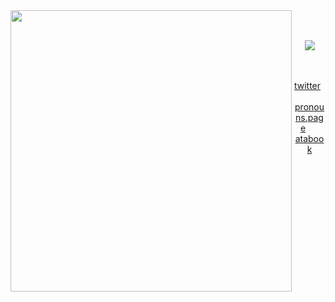 <img src="https://github.com/user-attachments/assets/512c67f2-ce3a-4974-baf1-9fbada038f30" align="left" width="450px"/>

　<p align="center">![](https://komarev.com/ghpvc/?username=2ft-high&label=(🌙)&color=efd296)
 
　<p align="center">[twitter](https://x.com/woundache)   [pronouns.page](https://en.pronouns.page/@catfrin)   [atabook](https://woundache.atabook.org)



